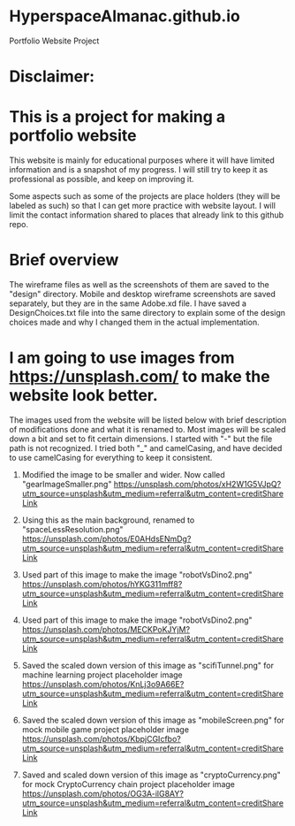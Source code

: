 # HyperspaceAlmanac.github.io
Portfolio Website Project

# Disclaimer:
# This is a project for making a portfolio website
This website is mainly for educational purposes where it will have limited information
and is a snapshot of my progress. I will still try to keep it as professional as possible,
and keep on improving it.

Some aspects such as some of the projects are place holders (they will be labeled as such) so that I can
get more practice with website layout.
I will limit the contact information shared to places that already link to this github repo.

# Brief overview
The wireframe files as well as the screenshots of them are saved to the "design" directory.
Mobile and desktop wireframe screenshots are saved separately, but they are in the same Adobe.xd file.
I have saved a DesignChoices.txt file into the same directory to explain some of the design choices
made and why I changed them in the actual implementation.

# I am going to use images from https://unsplash.com/ to make the website look better.
The images used from the website will be listed below with brief description of modifications done and what it is renamed to.
Most images will be scaled down a bit and set to fit certain dimensions.
I started with "-" but the file path is not recognized. I tried both "_" and camelCasing, and have decided to use
camelCasing for everything to keep it consistent.

1. Modified the image to be smaller and wider. Now called "gearImageSmaller.png"
https://unsplash.com/photos/xH2W1G5VJpQ?utm_source=unsplash&utm_medium=referral&utm_content=creditShareLink

2. Using this as the main background, renamed to "spaceLessResolution.png"
https://unsplash.com/photos/E0AHdsENmDg?utm_source=unsplash&utm_medium=referral&utm_content=creditShareLink

3. Used part of this image to make the image "robotVsDino2.png"
https://unsplash.com/photos/hYKG311mff8?utm_source=unsplash&utm_medium=referral&utm_content=creditShareLink

4. Used part of this image to make the image "robotVsDino2.png"
https://unsplash.com/photos/MECKPoKJYjM?utm_source=unsplash&utm_medium=referral&utm_content=creditShareLink

5. Saved the scaled down version of this image as "scifiTunnel.png" for machine learning project placeholder image
https://unsplash.com/photos/KnLj3o9A66E?utm_source=unsplash&utm_medium=referral&utm_content=creditShareLink

6. Saved the scaled down version of this image as "mobileScreen.png" for mock mobile game project placeholder image
https://unsplash.com/photos/KbpjCGIcfbo?utm_source=unsplash&utm_medium=referral&utm_content=creditShareLink

7. Saved and scaled down version of this image as "cryptoCurrency.png" for mock CryptoCurrency chain project placeholder image
https://unsplash.com/photos/OG3A-ilG8AY?utm_source=unsplash&utm_medium=referral&utm_content=creditShareLink
